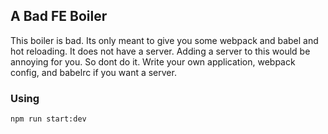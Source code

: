 ## A Bad FE Boiler

This boiler is bad. Its only meant to give you some webpack and babel and hot reloading. It does not have a server. Adding a server to this would be annoying for you. So dont do it. Write your own application, webpack config, and babelrc if you want a server.

### Using
`npm run start:dev`
